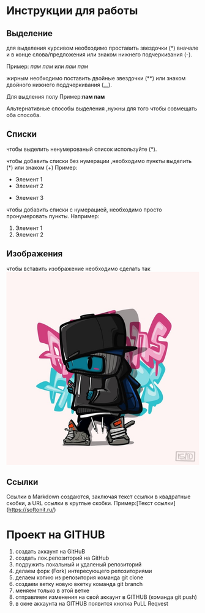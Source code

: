 # Инструкции для работы 

## Выделение 

для выделения курсивом необходимо проставить звездочки (*) вначале и в конце слова/предложения или знаком нижнего подчеркивания (-). 

Пример: *пам пам* или _пам пам_

жирным необходимо поставить двойные звездочки (**) или знаком двойного нижнего поддчеркивания (__).

Для выдления полу
Пример:**пам пам**

Альтернативные способы выделения ,нужны для того чтобы совмещать оба способа.

## Списки
чтобы выделить ненумерованый список используйте (*).


чтобы добавить списки без нумерации ,необходимо пункты выделить (*) или знаком (+) Пример:
* Элемент 1
* Элемент 2
+ Элемент 3

чтобы добавить списки с нумерацией, необходимо просто пронумеровать пункты. Например:
1. Элемент 1
2. Элемент 2

## Изображения

чтобы вставить изображение необходимо сделать так
 ![isko32](isko32.jpg)

## Ссылки

Ссылки в Markdown создаются, заключая текст ссылки в квадратные скобки, а URL ссылки в круглые скобки. Пример:[Текст ссылки] (https://softonit.ru/)

# Проект на GITHUB



1. создать аккаунт на GitHuB
2. создать  лок.репозиторий на GitHub
3. подружить локальный и удаленый репозиторий 
4. делаем форк (Fork) интересующего репозиториями 
5. делаем копию из репозитория команда  git clone 
6. создаем ветку новую вкетку команда git branch
7. меняем только в этой ветке
8. отправляем изменения на свой аккаунт в GITHUB  (команда git push)
9. в окне  аккаунта на  GITHUB  появится кнопка PuLL Reqvest